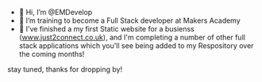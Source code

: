 - 👋 Hi, I’m @EMDevelop
- 👀 I’m training to become a Full Stack developer at Makers Academy
- 🌱 I've finished a my first Static website for a busienss (www.just2connect.co.uk), and I'm completing a number of other full stack applications which you'll see being added to my Respository over the coming months!

stay tuned, thanks for dropping by! 

<!---
EMDevelop/EMDevelop is a ✨ special ✨ repository because its `README.md` (this file) appears on your GitHub profile.
You can click the Preview link to take a look at your changes.
--->

